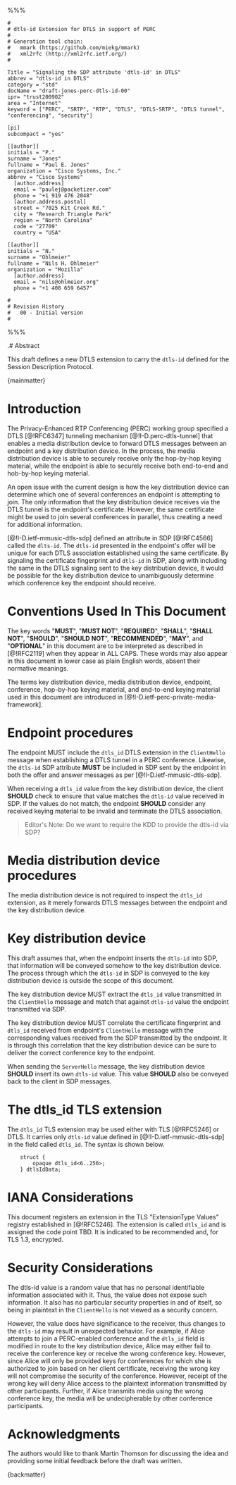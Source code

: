 %%%

    #
    # dtls-id Extension for DTLS in support of PERC
    #
    # Generation tool chain:
    #   mmark (https://github.com/miekg/mmark)
    #   xml2rfc (http://xml2rfc.ietf.org/)
    #

    Title = "Signaling the SDP attribute 'dtls-id' in DTLS"
    abbrev = "dtls-id in DTLS"
    category = "std"
    docName = "draft-jones-perc-dtls-id-00"
    ipr= "trust200902"
    area = "Internet"
    keyword = ["PERC", "SRTP", "RTP", "DTLS", "DTLS-SRTP", "DTLS tunnel", "conferencing", "security"]

    [pi]
    subcompact = "yes"

    [[author]]
    initials = "P."
    surname = "Jones"
    fullname = "Paul E. Jones"
    organization = "Cisco Systems, Inc."
    abbrev = "Cisco Systems"
      [author.address]
      email = "paulej@packetizer.com"
      phone = "+1 919 476 2048"
      [author.address.postal]
      street = "7025 Kit Creek Rd."
      city = "Research Triangle Park"
      region = "North Carolina"
      code = "27709"
      country = "USA"

    [[author]]
    initials = "N."
    surname = "Ohlmeier"
    fullname = "Nils H. Ohlmeier"
    organization = "Mozilla"
      [author.address]
      email = "nils@ohlmeier.org"
      phone = "+1 408 659 6457"

    #
    # Revision History
    #   00 - Initial version
    #

%%%

.# Abstract

This draft defines a new DTLS extension to carry the `dtls-id` defined for
the Session Description Protocol.

{mainmatter}

# Introduction

The Privacy-Enhanced RTP Conferencing (PERC) working group specified a
DTLS [@!RFC6347] tunneling mechanism [@!I-D.perc-dtls-tunnel] that enables
a media distribution device to forward DTLS messages between an endpoint
and a key distribution device.  In the process, the media distribution
device is able to securely receive only the hop-by-hop keying material,
while the endpoint is able to securely receive both end-to-end and
hob-by-hop keying material.

An open issue with the current design is how the key distribution device
can determine which one of several conferences an endpoint is attempting to
join.  The only information that the key distribution device receives via
the DTLS tunnel is the endpoint's certificate.  However, the same certificate
might be used to join several conferences in parallel, thus creating a
need for additional information.

[@!I-D.ietf-mmusic-dtls-sdp] defined an attribute in SDP [@!RFC4566] called
the `dlts-id`.  The `dtls-id` presented in the endpoint's offer will be
unique for each DTLS association established using the same certificate.
By signaling the certificate fingerprint and `dtls-id` in SDP, along with
including the same in the DTLS signaling sent to the key distribution
device, it would be possible for the key distribution device to
unambiguously determine which conference key the endpoint should receive.

# Conventions Used In This Document

The key words "**MUST**", "**MUST NOT**", "**REQUIRED**", "**SHALL**",
"**SHALL NOT**", "**SHOULD**", "**SHOULD NOT**", "**RECOMMENDED**",
"**MAY**", and "**OPTIONAL**" in this document are to be interpreted as
described in [@!RFC2119] when they appear in ALL CAPS.  These words may
also appear in this document in lower case as plain English words,
absent their normative meanings.

The terms key distribution device, media distribution device, endpoint,
conference, hop-by-hop keying material, and end-to-end keying material
used in this document are introduced in
[@!I-D.ietf-perc-private-media-framework].

# Endpoint procedures

The endpoint MUST include the `dtls_id` DTLS extension in the `ClientHello`
message when establishing a DTLS tunnel in a PERC conference.  Likewise,
the `dtls-id` SDP attribute **MUST** be included in SDP sent by the endpoint
in both the offer and answer messages as per [@!I-D.ietf-mmusic-dtls-sdp].

When receiving a `dtls_id` value from the key distribution device, the
client **SHOULD** check to ensure that value matches the `dtls-id` value
received in SDP.  If the values do not match, the endpoint **SHOULD**
consider any received keying material to be invalid and terminate the
DTLS association.

> Editor's Note: Do we want to require the KDD to provide the dtls-id via SDP?

# Media distribution device procedures

The media distribution device is not required to inspect the `dtls_id`
extension, as it merely forwards DTLS messages between the endpoint
and the key distribution device.

# Key distribution device

This draft assumes that, when the endpoint inserts the `dtls-id` into
SDP, that information will be conveyed somehow to the key distribution
device.  The process through which the `dtls-id` in SDP is conveyed to
the key distribution device is outside the scope of this document.

The key distribution device MUST extract the `dtls_id` value transmitted
in the `ClientHello` message and match that against `dtls-id` value the
endpoint transmitted via SDP.

The key distribution device MUST correlate the certificate fingerprint and
`dtls_id` received from endpoint's `ClientHello` message with the
corresponding values received from the SDP transmitted by the endpoint.  It
is through this correlation that the key distribution device can be sure to
deliver the correct conference key to the endpoint.

When sending the `ServerHello` message, the key distribution device **SHOULD**
insert its own `dtls-id` value.  This value **SHOULD** also be conveyed back
to the client in SDP messages.

# The dtls_id TLS extension

The `dtls_id` TLS extension may be used either with TLS [@!RFC5246] or
DTLS.  It carries only `dtls-id` value defined in
[@!I-D.ietf-mmusic-dtls-sdp] in the field called `dtls_id`.  The syntax
is shown below.

~~~
    struct {
        opaque dtls_id<6..256>;
    } dtlsIdData;
~~~

# IANA Considerations

This document registers an extension in the TLS "ExtensionType
Values" registry established in [@!RFC5246].  The extension
is called `dtls_id` and is assigned the code point TBD.  It is
indicated to be recommended and, for TLS 1.3, encrypted.

# Security Considerations

The dtls-id value is a random value that has no personal identifiable
information associated with it.  Thus, the value does not expose such
information.  It also has no particular security properties in and
of itself, so being in plaintext in the `ClientHello` is not viewed as
a security concern.

However, the value does have significance to the receiver, thus changes to
the `dtls-id` may result in unexpected behavior.  For example, if Alice 
attempts to join a PERC-enabled conference and the `dtls_id` field is
modified in route to the key distribution device, Alice may either fail
to receive the conference key or receive the wrong conference key.
However, since Alice will only be provided keys for conferences for which
she is authorized to join based on her client certificate, receiving the
wrong key will not compromise the security of the conference.  However,
receipt of the wrong key will deny Alice access to the plaintext
information transmitted by other participants.  Further, if Alice transmits
media using the wrong conference key, the media will be undecipherable
by other conference participants.

# Acknowledgments

The authors would like to thank Martin Thomson for discussing the idea and
providing some initial feedback before the draft was written.

{backmatter}



